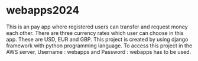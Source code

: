 # webapps2024
This is an pay app where registered users can transfer and request money each other. There are three currency rates which user can choose in this app. These are USD, EUR and GBP.
This project is created by using django framework with python programming language.
To access this project in the AWS server, Username : webapps  and Password : webapps has to be used.
